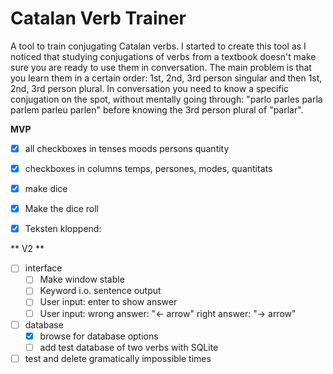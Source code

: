 # Catalan Verb Trainer
A tool to train conjugating Catalan verbs.
I started to create this tool as I noticed that studying conjugations of verbs from a textbook doesn't make sure you are ready to use them in conversation.
The main problem is that you learn them in a certain order: 1st, 2nd, 3rd person singular and then 1st, 2nd, 3rd person plural.
In conversation you need to know a specific conjugation on the spot, without mentally going through: "parlo parles parla parlem parleu parlen" before knowing the 3rd person plural of "parlar".


**MVP**
- [x] all checkboxes in
	tenses
	moods
	persons
	quantity
	
 - [x] checkboxes in columns
	 temps, persones, modes, quantitats
 - [x] make dice

 - [x]  Make the dice roll

 - [x] Teksten kloppend: 

** V2 **
- [ ] interface
	- [ ] 	Make window stable
	- [ ] 	Keyword i.o. sentence output
 	- [ ] 	User input: enter to show answer
	- [ ] 	User input: wrong answer: "<- arrow" right answer: "-> arrow"
- [ ] database
	- [x] browse for database options
 	- [ ] add test database of two verbs with SQLite
- [ ] test and delete gramatically impossible times
